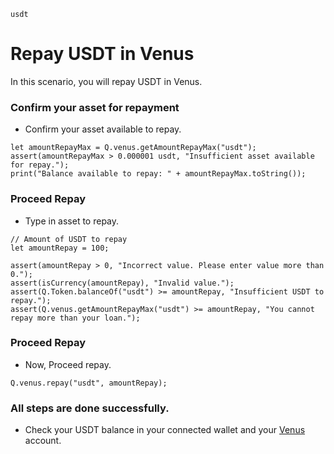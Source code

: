 ```meta-Currency
usdt
```

# Repay USDT in Venus

In this scenario, you will repay USDT in Venus.

### Confirm your asset for repayment

- Confirm your asset available to repay.

```output-Dynamic
let amountRepayMax = Q.venus.getAmountRepayMax("usdt");
assert(amountRepayMax > 0.000001 usdt, "Insufficient asset available for repay.");
print("Balance available to repay: " + amountRepayMax.toString());
```

### Proceed Repay

- Type in asset to repay.

```input USDT
// Amount of USDT to repay
let amountRepay = 100;
```

```input-Verify
assert(amountRepay > 0, "Incorrect value. Please enter value more than 0.");
assert(isCurrency(amountRepay), "Invalid value.");
assert(Q.Token.balanceOf("usdt") >= amountRepay, "Insufficient USDT to repay.");
assert(Q.venus.getAmountRepayMax("usdt") >= amountRepay, "You cannot repay more than your loan.");
```

### Proceed Repay

- Now, Proceed repay.

```taster
Q.venus.repay("usdt", amountRepay);
```

### All steps are done successfully.

- Check your USDT balance in your connected wallet and your [Venus](https://app.venus.io/dashboard) account.
